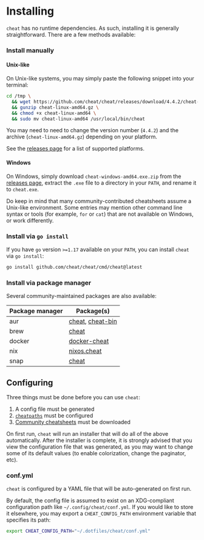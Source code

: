 Installing
==========
`cheat` has no runtime dependencies. As such, installing it is generally
straightforward. There are a few methods available:

### Install manually
#### Unix-like
On Unix-like systems, you may simply paste the following snippet into your terminal:

```sh
cd /tmp \
  && wget https://github.com/cheat/cheat/releases/download/4.4.2/cheat-linux-amd64.gz \
  && gunzip cheat-linux-amd64.gz \
  && chmod +x cheat-linux-amd64 \
  && sudo mv cheat-linux-amd64 /usr/local/bin/cheat
```

You may need to need to change the version number (`4.4.2`) and the archive
(`cheat-linux-amd64.gz`) depending on your platform.

See the [releases page][releases] for a list of supported platforms.

#### Windows
On Windows, simply download `cheat-windows-amd64.exe.zip` from the [releases page][releases],
extract the `.exe` file to a directory in your `PATH`, and rename it to `cheat.exe`.

Do keep in mind that many community-contributed cheatsheets assume a Unix-like environment.
Some entries may mention other command line syntax or tools (for example, `for` or `cat`)
that are not available on Windows, or work differently.

### Install via `go install`
If you have `go` version `>=1.17` available on your `PATH`, you can install
`cheat` via `go install`:

```sh
go install github.com/cheat/cheat/cmd/cheat@latest
```

### Install via package manager
Several community-maintained packages are also available:

Package manager  | Package(s)
---------------- | -----------
aur              | [cheat][pkg-aur-cheat], [cheat-bin][pkg-aur-cheat-bin]
brew             | [cheat][pkg-brew]
docker           | [docker-cheat][pkg-docker]
nix              | [nixos.cheat][pkg-nix]
snap             | [cheat][pkg-snap]

<!--[pacman][]       |-->

## Configuring
Three things must be done before you can use `cheat`:
1. A config file must be generated
2. [`cheatpaths`][cheatpaths] must be configured
3. [Community cheatsheets][community] must be downloaded

On first run, `cheat` will run an installer that will do all of the above
automatically. After the installer is complete, it is strongly advised that you
view the configuration file that was generated, as you may want to change some
of its default values (to enable colorization, change the paginator, etc).

### conf.yml ###
`cheat` is configured by a YAML file that will be auto-generated on first run.

By default, the config file is assumed to exist on an XDG-compliant
configuration path like `~/.config/cheat/conf.yml`. If you would like to store
it elsewhere, you may export a `CHEAT_CONFIG_PATH` environment variable that
specifies its path:

```sh
export CHEAT_CONFIG_PATH="~/.dotfiles/cheat/conf.yml"
```

[cheatpaths]:        README.md#cheatpaths
[community]:         https://github.com/cheat/cheatsheets/
[pkg-aur-cheat-bin]: https://aur.archlinux.org/packages/cheat-bin
[pkg-aur-cheat]:     https://aur.archlinux.org/packages/cheat
[pkg-brew]:          https://formulae.brew.sh/formula/cheat 
[pkg-docker]:        https://github.com/bannmann/docker-cheat
[pkg-nix]:           https://search.nixos.org/packages?channel=unstable&show=cheat&from=0&size=50&sort=relevance&type=packages&query=cheat 
[pkg-snap]:          https://snapcraft.io/cheat
[releases]:          https://github.com/cheat/cheat/releases
